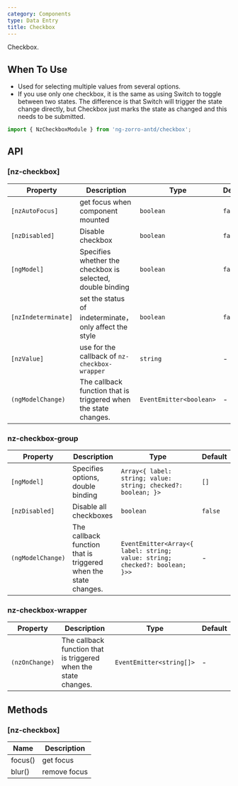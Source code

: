 ```yaml
---
category: Components
type: Data Entry
title: Checkbox
---
```


Checkbox.

## When To Use

- Used for selecting multiple values from several options.
- If you use only one checkbox, it is the same as using Switch to toggle between two states. The difference is that Switch will trigger the state change directly, but Checkbox just marks the state as changed and this needs to be submitted.

```ts
import { NzCheckboxModule } from 'ng-zorro-antd/checkbox';
```

## API

### [nz-checkbox]

| Property | Description | Type | Default |
| -------- | ----------- | ---- | ------- |
| `[nzAutoFocus]` | get focus when component mounted | `boolean` | `false` |
| `[nzDisabled]` | Disable checkbox | `boolean` | `false` |
| `[ngModel]` | Specifies whether the checkbox is selected, double binding | `boolean` | `false` |
| `[nzIndeterminate]` | set the status of indeterminate，only affect the style | `boolean` | `false` |
| `[nzValue]` | use for the callback of `nz-checkbox-wrapper` | `string` | - |
| `(ngModelChange)` | The callback function that is triggered when the state changes. | `EventEmitter<boolean>` | - |

### nz-checkbox-group

| Property | Description | Type | Default |
| -------- | ----------- | ---- | ------- |
| `[ngModel]` | Specifies options, double binding |  `Array<{ label: string; value: string; checked?: boolean; }>` | `[]` |
| `[nzDisabled]` | Disable all checkboxes | `boolean` | `false` |
| `(ngModelChange)` | The callback function that is triggered when the state changes. | `EventEmitter<Array<{ label: string; value: string; checked?: boolean; }>>` | - |

### nz-checkbox-wrapper

| Property | Description | Type | Default |
| -------- | ----------- | ---- | ------- |
| `(nzOnChange)` | The callback function that is triggered when the state changes. | `EventEmitter<string[]>` | - |

## Methods

### [nz-checkbox]

| Name | Description |
| ---- | ----------- |
| focus() | get focus |
| blur() | remove focus |
